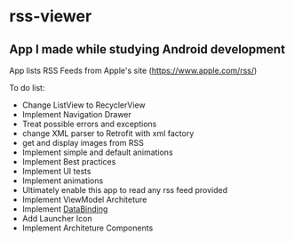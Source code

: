 # rss-viewer
App I made while studying Android development
---
App lists RSS Feeds from Apple's site (https://www.apple.com/rss/)

To do list:
- Change ListView to RecyclerView
- Implement Navigation Drawer
- Treat possible errors and exceptions
- change XML parser to Retrofit with xml factory
- get and display images from RSS
- Implement simple and default animations
- Implement Best practices
- Implement UI tests
- Implement animations
- Ultimately enable this app to read any rss feed provided 
- Implement ViewModel Architeture
- Implement [DataBinding](https://developer.android.com/topic/libraries/data-binding)
- Add Launcher Icon
- Implement Architeture Components
